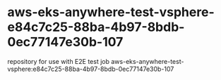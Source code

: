 # aws-eks-anywhere-test-vsphere-e84c7c25-88ba-4b97-8bdb-0ec77147e30b-107
repository for use with E2E test job aws-eks-anywhere-test-vsphere:e84c7c25-88ba-4b97-8bdb-0ec77147e30b-107
